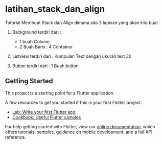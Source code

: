 # latihan_stack_dan_align

Tutorial Membuat Stack dan Align dimana ada 3 lapisan yang akan kita buat 
1. Background terdiri dari : 
    - 1 buah Column
    - 2 Buah Baris :
        4 Container
2. Listview terdiri dari : 
    Kumpulan Text dengan ukuran text 30

3. Button terdiri dari :
    1 Buah button 

## Getting Started

This project is a starting point for a Flutter application.

A few resources to get you started if this is your first Flutter project:

- [Lab: Write your first Flutter app](https://flutter.dev/docs/get-started/codelab)
- [Cookbook: Useful Flutter samples](https://flutter.dev/docs/cookbook)

For help getting started with Flutter, view our
[online documentation](https://flutter.dev/docs), which offers tutorials,
samples, guidance on mobile development, and a full API reference.
